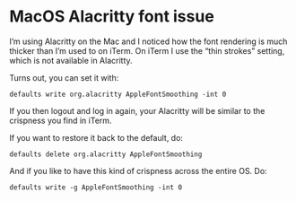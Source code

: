 # MacOS Alacritty font issue

I’m using Alacritty on the Mac and I noticed how the font rendering is much thicker than I’m used to on iTerm. On iTerm I use the “thin strokes” setting, which is not available in Alacritty.

Turns out, you can set it with:

`defaults write org.alacritty AppleFontSmoothing -int 0`

If you then logout and log in again, your Alacritty will be similar to the crispness you find in iTerm.

If you want to restore it back to the default, do:

`defaults delete org.alacritty AppleFontSmoothing`

And if you like to have this kind of crispness across the entire OS. Do:

`defaults write -g AppleFontSmoothing -int 0`
